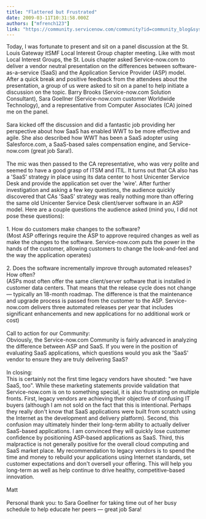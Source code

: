 ```yaml
---
title: "Flattered but Frustrated"
date: 2009-03-11T10:31:58.000Z
authors: ["mfrench123"]
link: "https://community.servicenow.com/community?id=community_blog&sys_id=d4ccee25dbd0dbc01dcaf3231f961905"
---
```

<p>Today, I was fortunate to present and sit on a panel discussion at the St. Louis Gateway itSMF Local Interest Group chapter meeting. Like with most Local Interest Groups, the St. Louis chapter asked Service-now.com to deliver a vendor neutral presentation on the differences between software-as-a-service (SaaS) and the Application Service Provider (ASP) model. <br />After a quick break and positive feedback from the attendees about the presentation, a group of us were asked to sit on a panel to help initiate a discussion on the topic. Barry Brooks (Service-now.com Solution Consultant), Sara Goellner (Service-now.com customer Worldwide Technology), and a representative from Computer Associates (CA) joined me on the panel. <br /><br />Sara kicked off the discussion and did a fantastic job providing her perspective about how SaaS has enabled WWT to be more effective and agile. She also described how WWT has been a SaaS adopter using Salesforce.com, a SaaS-based sales compensation engine, and Service-now.com (great job Sara!).<br /><br />The mic was then passed to the CA representative, who was very polite and seemed to have a good grasp of ITSM and ITIL. It turns out that CA also has a 'SaaS' strategy in place using its data center to host Unicenter Service Desk and provide the application set over the 'wire'. After further investigation and asking a few key questions, the audience quickly discovered that CAs 'SaaS' strategy was really nothing more than offering the same old Unicenter Service Desk client/server software in an ASP model. Here are a couple questions the audience asked (mind you, I did not pose these questions):<br /><br />1. How do customers make changes to the software?<br />(Most ASP offerings require the ASP to approve required changes as well as make the changes to the software. Service-now.com puts the power in the hands of the customer, allowing customers to change the look-and-feel and the way the application operates)<br /><br />2. Does the software incrementally improve through automated releases? How often?<br />(ASPs most often offer the same client/server software that is installed in customer data centers. That means that the release cycle does not change — typically an 18-month roadmap. The difference is that the maintenance and upgrade process is passed from the customer to the ASP. Service-now.com delivers three automated releases per year that includes significant enhancements and new applications for no additional work or cost)<br /><br />Call to action for our Community:<br />Obviously, the Service-now.com Community is fairly advanced in analyzing the difference between ASP and SaaS. If you were in the position of evaluating SaaS applications, which questions would you ask the 'SaaS' vendor to ensure they are truly delivering SaaS?<br /><br />In closing: <br />This is certainly not the first time legacy vendors have shouted: "we have SaaS, too". While these marketing statements provide validation that Service-now.com is on to something special, it is also frustrating on multiple fronts. First, legacy vendors are achieving their objective of confusing IT buyers (although I am not sold on the fact that this is intentional. Perhaps they really don't know that SaaS applications were built from scratch using the Internet as the development and delivery platform). Second, this confusion may ultimately hinder their long-term ability to actually deliver SaaS-based applications. I am convinced they will quickly lose customer confidence by positioning ASP-based applications as SaaS. Third, this malpractice is not generally positive for the overall cloud computing and SaaS market place. My recommendation to legacy vendors is to spend the time and money to rebuild your applications using Internet standards, set customer expectations and don't oversell your offering. This will help you long-term as well as help continue to drive healthy, competitive-based innovation.<br /><br />Matt<br /><br />Personal thank you: to Sara Goellner for taking time out of her busy schedule to help educate her peers — great job Sara!</p>